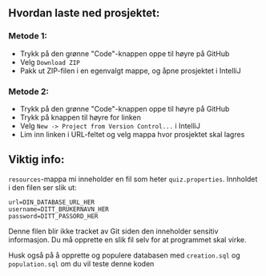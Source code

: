 ## Hvordan laste ned prosjektet:

### Metode 1:
* Trykk på den grønne "Code"-knappen oppe til høyre på GitHub
* Velg `Download ZIP`
* Pakk ut ZIP-filen i en egenvalgt mappe, og åpne prosjektet i IntelliJ

### Metode 2:
* Trykk på den grønne "Code"-knappen oppe til høyre på GitHub
* Trykk på knappen til høyre for linken
* Velg `New -> Project from Version Control...` i IntelliJ
* Lim inn linken i URL-feltet og velg mappa hvor prosjektet skal lagres

## Viktig info:
`resources`-mappa mi inneholder en fil som heter `quiz.properties`. Innholdet i den filen ser slik ut:
```
url=DIN_DATABASE_URL_HER
username=DITT_BRUKERNAVN_HER
password=DITT_PASSORD_HER
```
Denne filen blir ikke tracket av Git siden den inneholder sensitiv informasjon. Du må opprette en slik fil selv for at programmet skal virke.

Husk også på å opprette og populere databasen med `creation.sql` og `population.sql` om du vil teste denne koden